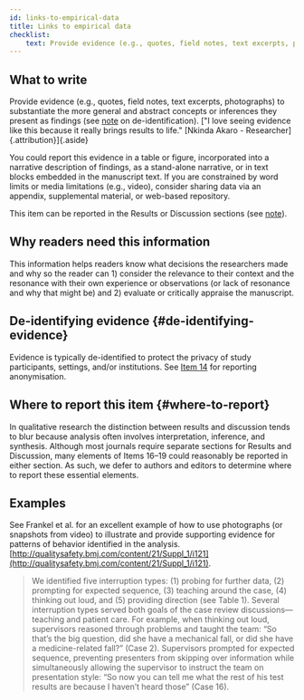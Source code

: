 ```yaml
---
id: links-to-empirical-data
title: Links to empirical data
checklist: 
    text: Provide evidence (e.g., quotes, field notes, text excerpts, photographs) to substantiate analytic findings.
---
```


## What to write

Provide evidence (e.g., quotes, field notes, text excerpts, photographs) to substantiate the more general and abstract concepts or inferences they present as findings (see [note](#de-identifying-evidence) on de-identification). ["I love seeing evidence like this because it really brings results to life." [Nkinda Akaro - Researcher]{.attribution}]{.aside}

You could report this evidence in a table or figure, incorporated into a narrative description of findings, as a stand-alone narrative, or in text blocks embedded in the manuscript text. If you are constrained by word limits or media limitations (e.g., video), consider sharing data via  an appendix, supplemental material, or web-based repository.

This item can be reported in the Results or Discussion sections (see [note](#where-to-report)).

## Why readers need this information

This information helps readers know what decisions the researchers made and why so the reader can 1) consider the relevance to their context and the resonance with their own experience or observations (or lack of resonance and why that might be) and 2) evaluate or critically appraise the manuscript.
<!-- #ASK Doesn't really reflect necessity -->

## De-identifying evidence {#de-identifying-evidence}

Evidence is typically de-identified to protect the privacy of study participants, settings, and/or institutions. See [Item 14](data-processing.qmd) for reporting anonymisation.

## Where to report this item {#where-to-report}

In qualitative research the distinction between results and discussion tends to blur because analysis often involves interpretation, inference, and synthesis. Although most journals require separate sections for Results and Discussion, many elements of Items 16–19 could reasonably be reported in either section. As such, we defer to authors and editors to determine where to report these essential elements.

## Examples

See Frankel et al. for an excellent example of how to use photographs (or snapshots from video) to illustrate and provide supporting evidence for patterns of behavior identified in the analysis. [http://qualitysafety.bmj.com/content/21/Suppl_1/i121](http://qualitysafety.bmj.com/content/21/Suppl_1/i121).

> We identified five interruption types: (1) probing for further data, (2) prompting for expected sequence, (3) teaching around the case, (4) thinking out loud, and (5) providing direction (see Table 1). Several interruption types served both goals of the case review discussions—teaching and patient care. For example, when thinking out loud, supervisors reasoned through problems and taught the team: “So that’s the big question, did she have a mechanical fall, or did she have a medicine-related fall?” (Case 2). Supervisors prompted for expected sequence, preventing presenters from skipping over information while simultaneously allowing the supervisor to instruct the team on presentation style: “So now you can tell me what the rest of his test results are because I haven’t heard those” (Case 16).
